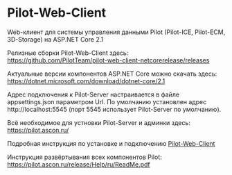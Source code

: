 # Pilot-Web-Client
Web-клиент для системы управления данными Pilot (Pilot-ICE, Pilot-ECM, 3D-Storage) на ASP.NET Core 2.1

Релизные сборки Pilot-Web-Client здесь: https://github.com/PilotTeam/pilot-web-client-netcorerelease/releases

Актуальные версии компонентов ASP.NET Core можно скачать здесь:
https://dotnet.microsoft.com/download/dotnet-core/2.1

Адрес подключения к Pilot-Server настраивается в файле appsettings.json параметром Url. По умолчанию установлен адрес http://localhost:5545 (порт 5545 использует Pilot-Server по умолчанию).

Всё необходимое для устновки Pilot-Server и админки здесь: https://pilot.ascon.ru/

Подробная инструкция по установке и подключению [Pilot-Web-Client](https://github.com/bileygdotcom/pilot-web-client-netcorerelease/blob/master/Pilot-Web-Client_ReadMe.pdf)

Инструкция развёртывания всех компонентов Pilot: https://pilot.ascon.ru/release/Help/ru/ReadMe.pdf
